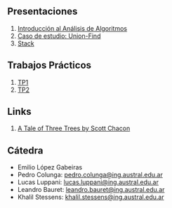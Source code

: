 <!-- ## Programa de la materia -->

<!-- * [Programa](resources/Programa.pdf) -->

## Presentaciones

1. [Introducción al Análisis de Algoritmos](introduction)
1. [Caso de estudio: Union-Find](unionfind)
1. [Stack](stack)

## Trabajos Prácticos

1. [TP1](practice/1)
1. [TP2](practice/2)

## Links

1. [A Tale of Three Trees by Scott Chacon](https://www.infoq.com/presentations/A-Tale-of-Three-Trees/)

<!-- ## Parciales -->

<!-- 1. [Examen Nivelador](https://forms.gle/C69Vex6gG9Hch7XG8)  -->
<!-- 2. Primer parcial: 22 de septiembre de 2022 -->
<!-- 3. Segundo parcial: 10 de noviembre de 2022 -->

<!-- ## Alumnos -->

<!-- 1. [Spreadsheet](https://docs.google.com/spreadsheets/d/1fbBcsMlo_-jrtR63DZ4yoNSHmgeZzuc3L9CcDX2SOSc/edit?usp=sharing) -->

<!-- ## TeamCity -->

<!-- - [Link](http://35.85.129.238:443) -->

## Cátedra

<!-- [Link de Discord para consulta martes de 17.30 a 18.30](https://discord.gg/qKMJTMqGt3) -->

* Emilio López Gabeiras
* Pedro Colunga: [pedro.colunga@ing.austral.edu.ar](mailto:pedro.colunga@ing.austral.edu.ar)
* Lucas Luppani: [lucas.luppani@ing.austral.edu.ar](mailto:lucas.luppani@ing.austral.edu.ar)
* Leandro Bauret: [leandro.bauret@ing.austral.edu.ar](mailto:leandro.bauret@ing.austral.edu.ar)
* Khalil Stessens: [khalil.stessens@ing.austral.edu.ar](mailto:khalil.stessens@ing.austral.edu.ar)
